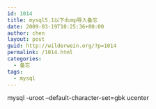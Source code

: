 ```yaml
---
id: 1014
title: mysql5.1以下dump导入备忘
date: 2009-03-19T10:25:36+00:00
author: chen
layout: post
guid: http://wilderwein.org/?p=1014
permalink: /1014.html
categories:
  - 备忘
tags:
  - mysql
---
```

mysql -uroot &#8211;default-character-set=gbk ucenter